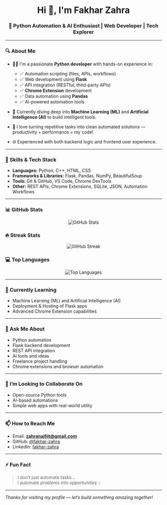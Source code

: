 <!--
**fakhar-zahra/fakhar-zahra** is a ✨ _special_ ✨ repository because its `README.md` (this file) appears on your GitHub profile.
-->

<h1 align="center">Hi 👋, I'm Fakhar Zahra</h1>
<h3 align="center">🚀 Python Automation & AI Enthusiast | Web Developer | Tech Explorer</h3>

---

### 🔍 About Me

- 👩‍💻 I'm a passionate **Python developer** with hands-on experience in:
  - ✅ Automation scripting (files, APIs, workflows)
  - ✅ Web development using **Flask**
  - ✅ API integration (RESTful, third-party APIs)
  - ✅ **Chrome Extension** development
  - ✅ Data automation using **Pandas**
  - ✅ AI-powered automation tools

- 🤖 Currently diving deep into **Machine Learning (ML)** and **Artificial Intelligence (AI)** to build intelligent tools.

- 🎯 I love turning repetitive tasks into clean automated solutions — productivity + performance = my code!

- 🌐 Experienced with both backend logic and frontend user experience.

---

### 💼 Skills & Tech Stack

- **Languages:** Python, C++, HTML, CSS  
- **Frameworks & Libraries:** Flask, Pandas, NumPy, BeautifulSoup  
- **Tools:** Git & GitHub, VS Code, Chrome DevTools  
- **Other:** REST APIs, Chrome Extensions, SQLite, JSON, Automation Workflows  

---

### 📊 GitHub Stats

<p align="center">
  <img src="https://github-readme-stats.vercel.app/api?username=fakhar-zahra&show_icons=true&theme=radical" alt="GitHub Stats" />
</p>

### 🔥 Streak Stats

<p align="center">
  <img src="https://github-readme-streak-stats.herokuapp.com/?user=fakhar-zahra&theme=radical" alt="GitHub Streak" />
</p>

### 💻 Top Languages

<p align="center">
  <img src="https://github-readme-stats.vercel.app/api/top-langs/?username=fakhar-zahra&layout=compact&theme=radical" alt="Top Languages" />
</p>

---

### 🌱 Currently Learning

- Machine Learning (ML) and Artificial Intelligence (AI)
- Deployment & Hosting of Flask apps
- Advanced Chrome Extension capabilities

---

### 💬 Ask Me About

- Python automation
- Flask backend development
- REST API integration
- AI tools and ideas
- Freelance project handling
- Chrome extensions and browser automation

---

### 🤝 I’m Looking to Collaborate On

- Open-source Python tools
- AI-based automations
- Simple web apps with real-world utility

---

### 📫 How to Reach Me

- Email: **zahranajfiit@gmail.com**  
- GitHub: [@fakhar-zahra](https://github.com/fakhar-zahra)  
- LinkedIn: [fakhar-zahra](https://www.linkedin.com/in/fakhar-zahra-16a50a372)  

---

### ⚡ Fun Fact

> I don’t just automate tasks…  
> I automate _problems into opportunities_ 💡  

---

_Thanks for visiting my profile — let’s build something amazing together!_
